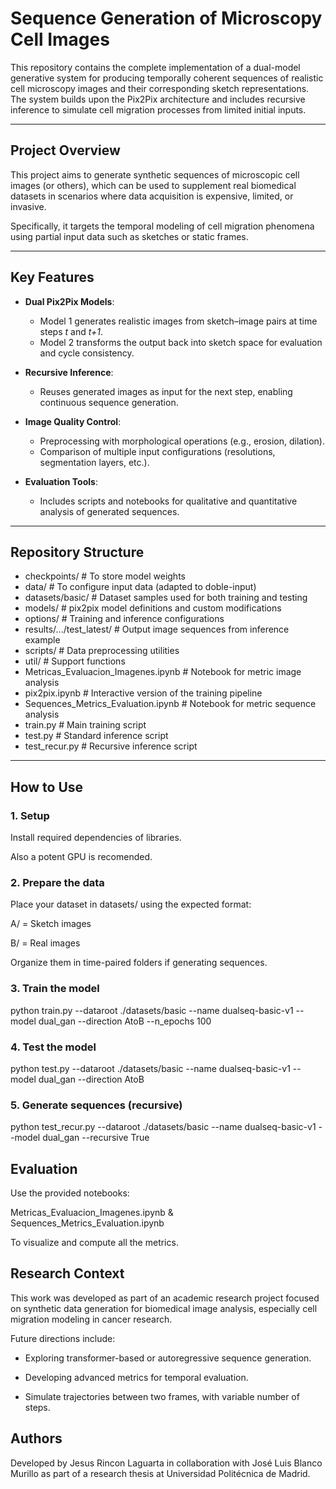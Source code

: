 # Sequence Generation of Microscopy Cell Images

This repository contains the complete implementation of a dual-model generative system for producing temporally coherent sequences of realistic cell microscopy images and their corresponding sketch representations. The system builds upon the Pix2Pix architecture and includes recursive inference to simulate cell migration processes from limited initial inputs.

---

## Project Overview

This project aims to generate synthetic sequences of microscopic cell images (or others), which can be used to supplement real biomedical datasets in scenarios where data acquisition is expensive, limited, or invasive.

Specifically, it targets the temporal modeling of cell migration phenomena using partial input data such as sketches or static frames.

---

## Key Features

- **Dual Pix2Pix Models**: 
  - Model 1 generates realistic images from sketch–image pairs at time steps *t* and *t+1*.
  - Model 2 transforms the output back into sketch space for evaluation and cycle consistency.

- **Recursive Inference**:
  - Reuses generated images as input for the next step, enabling continuous sequence generation.

- **Image Quality Control**:
  - Preprocessing with morphological operations (e.g., erosion, dilation).
  - Comparison of multiple input configurations (resolutions, segmentation layers, etc.).

- **Evaluation Tools**:
  - Includes scripts and notebooks for qualitative and quantitative analysis of generated sequences.

---

## Repository Structure

 - checkpoints/ # To store model weights
 - data/ # To configure input data (adapted to doble-input)
 - datasets/basic/ # Dataset samples used for both training and testing
 - models/ # pix2pix model definitions and custom modifications
 - options/ # Training and inference configurations
 - results/.../test_latest/ # Output image sequences from inference example
 - scripts/ # Data preprocessing utilities
 - util/ # Support functions
 - Metricas_Evaluacion_Imagenes.ipynb # Notebook for metric image analysis
 - pix2pix.ipynb # Interactive version of the training pipeline
 - Sequences_Metrics_Evaluation.ipynb # Notebook for metric sequence analysis
 - train.py # Main training script
 - test.py # Standard inference script
 - test_recur.py # Recursive inference script

---

## How to Use

### 1. Setup

Install required dependencies of libraries.

Also a potent GPU is recomended.

### 2. Prepare the data

Place your dataset in datasets/ using the expected format:

A/ = Sketch images

B/ = Real images

Organize them in time-paired folders if generating sequences.

### 3. Train the model
python train.py --dataroot ./datasets/basic --name dualseq-basic-v1 --model dual_gan --direction AtoB --n_epochs 100

### 4. Test the model
python test.py --dataroot ./datasets/basic --name dualseq-basic-v1 --model dual_gan --direction AtoB

### 5. Generate sequences (recursive)
python test_recur.py --dataroot ./datasets/basic --name dualseq-basic-v1 --model dual_gan --recursive True

## Evaluation

Use the provided notebooks:

Metricas_Evaluacion_Imagenes.ipynb & Sequences_Metrics_Evaluation.ipynb

To visualize and compute all the metrics.

## Research Context

This work was developed as part of an academic research project focused on synthetic data generation for biomedical image analysis, especially cell migration modeling in cancer research.

Future directions include:

 - Exploring transformer-based or autoregressive sequence generation.

 - Developing advanced metrics for temporal evaluation.

 - Simulate trajectories between two frames, with variable number of steps.


## Authors

Developed by Jesus Rincon Laguarta in collaboration with José Luis Blanco Murillo as part of a research thesis at Universidad Politécnica de Madrid.

